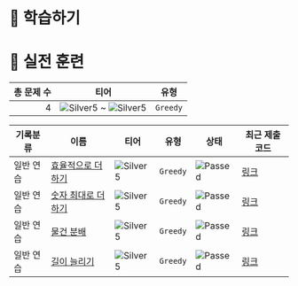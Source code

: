 # 📖 학습하기

# 🥇 실전 훈련
|총 문제 수|티어|유형|
|---:|---|---|
|4|![Silver5][s5] ~ ![Silver5][s5]|`Greedy`|

|기록분류|이름|티어|유형|상태|최근 제출 코드|
|---|---|---|---|---|---|
|일반 연습|[효율적으로 더하기](https://www.codetree.ai/training-field/search/problems/add-efficiently)|![Silver5][s5]|`Greedy`|![Passed][passed]|[링크](https://github.com/ggmcjy94/codingTestHub/blob/main/241223/%ED%9A%A8%EC%9C%A8%EC%A0%81%EC%9C%BC%EB%A1%9C%20%EB%8D%94%ED%95%98%EA%B8%B0/add-efficiently.java)|
|일반 연습|[숫자 최대로 더하기](https://www.codetree.ai/training-field/search/problems/add-max-number)|![Silver5][s5]|`Greedy`|![Passed][passed]|[링크](https://github.com/ggmcjy94/codingTestHub/blob/main/241223/%EC%88%AB%EC%9E%90%20%EC%B5%9C%EB%8C%80%EB%A1%9C%20%EB%8D%94%ED%95%98%EA%B8%B0/add-max-number.java)|
|일반 연습|[물건 분배](https://www.codetree.ai/training-field/search/problems/distribution-of-goods)|![Silver5][s5]|`Greedy`|![Passed][passed]|[링크](https://github.com/ggmcjy94/codingTestHub/blob/main/241223/%EB%AC%BC%EA%B1%B4%20%EB%B6%84%EB%B0%B0/distribution-of-goods.java)|
|일반 연습|[길이 늘리기](https://www.codetree.ai/training-field/search/problems/lengthen)|![Silver5][s5]|`Greedy`|![Passed][passed]|[링크](https://github.com/ggmcjy94/codingTestHub/blob/main/241223/%EA%B8%B8%EC%9D%B4%20%EB%8A%98%EB%A6%AC%EA%B8%B0/lengthen.java)|










[b5]: https://img.shields.io/badge/Bronze_5-%235D3E31.svg
[b4]: https://img.shields.io/badge/Bronze_4-%235D3E31.svg
[b3]: https://img.shields.io/badge/Bronze_3-%235D3E31.svg
[b2]: https://img.shields.io/badge/Bronze_2-%235D3E31.svg
[b1]: https://img.shields.io/badge/Bronze_1-%235D3E31.svg
[s5]: https://img.shields.io/badge/Silver_5-%23394960.svg
[s4]: https://img.shields.io/badge/Silver_4-%23394960.svg
[s3]: https://img.shields.io/badge/Silver_3-%23394960.svg
[s2]: https://img.shields.io/badge/Silver_2-%23394960.svg
[s1]: https://img.shields.io/badge/Silver_1-%23394960.svg
[g5]: https://img.shields.io/badge/Gold_5-%23FFC433.svg
[g4]: https://img.shields.io/badge/Gold_4-%23FFC433.svg
[g3]: https://img.shields.io/badge/Gold_3-%23FFC433.svg
[g2]: https://img.shields.io/badge/Gold_2-%23FFC433.svg
[g1]: https://img.shields.io/badge/Gold_1-%23FFC433.svg
[p5]: https://img.shields.io/badge/Platinum_5-%2376DDD8.svg
[p4]: https://img.shields.io/badge/Platinum_4-%2376DDD8.svg
[p3]: https://img.shields.io/badge/Platinum_3-%2376DDD8.svg
[p2]: https://img.shields.io/badge/Platinum_2-%2376DDD8.svg
[p1]: https://img.shields.io/badge/Platinum_1-%2376DDD8.svg
[passed]: https://img.shields.io/badge/Passed-%23009D27.svg
[failed]: https://img.shields.io/badge/Failed-%23D24D57.svg
[easy]: https://img.shields.io/badge/쉬움-%235cb85c.svg?for-the-badge
[medium]: https://img.shields.io/badge/보통-%23FFC433.svg?for-the-badge
[hard]: https://img.shields.io/badge/어려움-%23D24D57.svg?for-the-badge